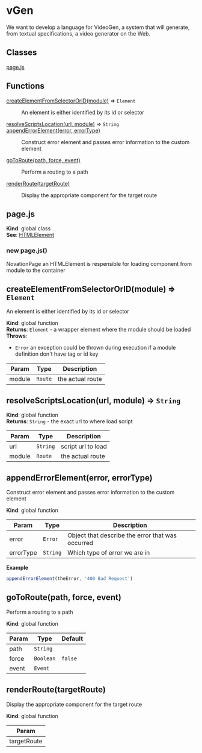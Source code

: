 # vGen
We want to develop a language for VideoGen, a system that will generate, from textual specifications, a video generator on the Web.
## Classes

<dl>
<dt><a href="#page.js">page.js</a></dt>
<dd></dd>
</dl>

## Functions

<dl>
<dt><a href="#createElementFromSelectorOrID">createElementFromSelectorOrID(module)</a> ⇒ <code>Element</code></dt>
<dd><p>An element is either identified
by its id or selector</p>
</dd>
<dt><a href="#resolveScriptsLocation">resolveScriptsLocation(url, module)</a> ⇒ <code>String</code></dt>
<dd></dd>
<dt><a href="#appendErrorElement">appendErrorElement(error, errorType)</a></dt>
<dd><p>Construct error element and passes error information to the custom element</p>
</dd>
<dt><a href="#goToRoute">goToRoute(path, force, event)</a></dt>
<dd><p>Perform a routing to a path</p>
</dd>
<dt><a href="#renderRoute">renderRoute(targetRoute)</a></dt>
<dd><p>Display the appropriate component for the target route</p>
</dd>
</dl>

<a name="page.js"></a>

## page.js
**Kind**: global class  
**See**: <a href="https://developer.mozilla.org/en-US/docs/Web/Web_Components/Using_custom_elements">HTMLElement</a>  
<a name="new_page.js_new"></a>

### new page.js()
NovationPage an HTMLElement is respensible for loading component from module to the container

<a name="createElementFromSelectorOrID"></a>

## createElementFromSelectorOrID(module) ⇒ <code>Element</code>
An element is either identified
by its id or selector

**Kind**: global function  
**Returns**: <code>Element</code> - a wrapper element where the module should be loaded  
**Throws**:

- <code>Error</code> an exception could be thrown during execution if a module definition don't have tag or id key


| Param | Type | Description |
| --- | --- | --- |
| module | <code>Route</code> | the actual route |

<a name="resolveScriptsLocation"></a>

## resolveScriptsLocation(url, module) ⇒ <code>String</code>
**Kind**: global function  
**Returns**: <code>String</code> - the exact url to where load script  

| Param | Type | Description |
| --- | --- | --- |
| url | <code>String</code> | script url to load |
| module | <code>Route</code> | the actual route |

<a name="appendErrorElement"></a>

## appendErrorElement(error, errorType)
Construct error element and passes error information to the custom element

**Kind**: global function  

| Param | Type | Description |
| --- | --- | --- |
| error | <code>Error</code> | Object that describe the error that was occurred |
| errorType | <code>String</code> | Which type of error we are in |

**Example**  
```js
appendErrorElement(theError, '400 Bad Request')
```
<a name="goToRoute"></a>

## goToRoute(path, force, event)
Perform a routing to a path

**Kind**: global function  

| Param | Type | Default |
| --- | --- | --- |
| path | <code>String</code> |  | 
| force | <code>Boolean</code> | <code>false</code> | 
| event | <code>Event</code> |  | 

<a name="renderRoute"></a>

## renderRoute(targetRoute)
Display the appropriate component for the target route

**Kind**: global function  

| Param |
| --- |
| targetRoute | 

 

 

